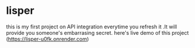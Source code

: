 # lisper
this is my first project on API integration everytime you refresh it .It will provide you someone's embarrasing secret.
here's live demo of this project (https://lisper-u0fk.onrender.com)
